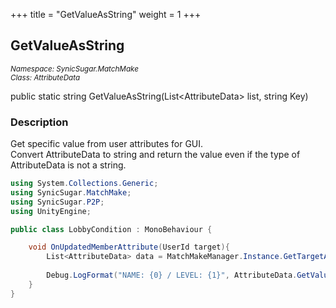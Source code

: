 +++
title = "GetValueAsString"
weight = 1
+++
## GetValueAsString
<small>*Namespace: SynicSugar.MatchMake* <br>
*Class: AttributeData* </small>

public static string GetValueAsString(List&lt;AttributeData&gt; list, string Key)<br>

### Description
Get specific value from user attributes for GUI.<br>
Convert AttributeData to string and return the value even if the type of AttributeData is not a string.

```cs
using System.Collections.Generic;
using SynicSugar.MatchMake;
using SynicSugar.P2P;
using UnityEngine;

public class LobbyCondition : MonoBehaviour {

    void OnUpdatedMemberAttribute(UserId target){
        List<AttributeData> data = MatchMakeManager.Instance.GetTargetAttributeData(target);
        
        Debug.LogFormat("NAME: {0} / LEVEL: {1}", AttributeData.GetValueAsString(data, "NAME"), AttributeData.GetValueAsString(data, "LEVEL"));
    }
}
```